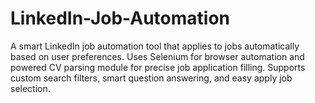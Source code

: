 # LinkedIn-Job-Automation
A smart LinkedIn job automation tool that applies to jobs automatically based on user preferences. Uses Selenium for browser automation and powered CV parsing module for precise job application filling. Supports custom search filters, smart question answering, and easy apply job selection.
